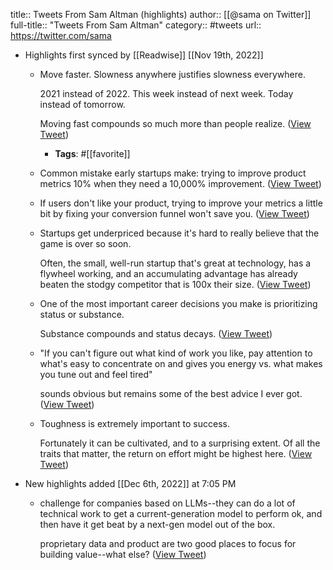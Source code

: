 title:: Tweets From Sam Altman (highlights)
author:: [[@sama on Twitter]]
full-title:: "Tweets From Sam Altman"
category:: #tweets
url:: https://twitter.com/sama

- Highlights first synced by [[Readwise]] [[Nov 19th, 2022]]
	- Move faster. Slowness anywhere justifies slowness everywhere.
	  
	  2021 instead of 2022. This week instead of next week. Today instead of tomorrow.
	  
	  Moving fast compounds so much more than people realize. ([View Tweet](https://twitter.com/search?q=Move%20faster.%20Slowness%20anywhere%20justifies%20slowness%20everywhere.%20%202021%20instead%20of%202022.%20This%20week%20instead%20of%20next%20week.%20Today%20instead%20of%20tomorrow.%20%20Moving%20fast%20compounds%20so%20much%20more%20than%20people%20realize.%20%28from%3A%40sama%29))
		- **Tags**: #[[favorite]]
	- Common mistake early startups make: trying to improve product metrics 10% when they need a 10,000% improvement. ([View Tweet](https://twitter.com/sama/status/827957881890705408))
	- If users don't like your product, trying to improve your metrics a little bit by fixing your conversion funnel won't save you. ([View Tweet](https://twitter.com/sama/status/827957956809420801))
	- Startups get underpriced because it's hard to really believe that the game is over so soon.
	  
	  Often, the small, well-run startup that's great at technology, has a flywheel working, and an accumulating advantage has already beaten the stodgy competitor that is 100x their size. ([View Tweet](https://twitter.com/sama/status/1395485672148914176))
	- One of the most important career decisions you make is prioritizing status or substance.
	  
	  Substance compounds and status decays. ([View Tweet](https://twitter.com/sama/status/1457738656500699139))
	- "If you can't figure out what kind of work you like, pay attention to what's easy to concentrate on and gives you energy vs. what makes you tune out and feel tired"
	  
	  sounds obvious but remains some of the best advice I ever got. ([View Tweet](https://twitter.com/sama/status/1487586705074917376))
	- Toughness is extremely important to success.
	  
	  Fortunately it can be cultivated, and to a surprising extent. Of all the traits that matter, the return on effort might be highest here. ([View Tweet](https://twitter.com/sama/status/1494778593498439681))
- New highlights added [[Dec 6th, 2022]] at 7:05 PM
	- challenge for companies based on LLMs--they can do a lot of technical work to get a current-generation model to perform ok, and then have it get beat by a next-gen model out of the box.
	  
	  proprietary data and product are two good places to focus for building value--what else? ([View Tweet](https://twitter.com/sama/status/1584718051005837312))